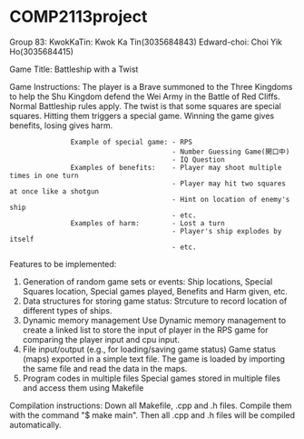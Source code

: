 # COMP2113project
Group 83: 
          KwokKaTin: Kwok Ka Tin(3035684843)      Edward-choi: Choi Yik Ho(3035684415)
         
Game Title: Battleship with a Twist

Game Instructions: The player is a Brave summoned to the Three Kingdoms to help the Shu Kingdom defend the Wei Army in the Battle of Red Cliffs. Normal Battleship rules apply. The twist is that some squares are special squares. Hitting them triggers a special game. Winning the game gives benefits, losing gives harm.

                   Example of special game: - RPS
                                            - Number Guessing Game(開口中)
                                            - IQ Question
                   Examples of benefits:    - Player may shoot multiple times in one turn
                                            - Player may hit two squares at once like a shotgun
                                            - Hint on location of enemy's ship
                                            - etc.
                   Examples of harm:        - Lost a turn
                                            - Player's ship explodes by itself 
                                            - etc.
Features to be implemented:
1. Generation of random game sets or events:
    Ship locations, Special Squares location, Special games played, Benefits and Harm given, etc.
2. Data structures for storing game status:
    Strcuture to record location of different types of ships.
3. Dynamic memory management
    Use Dynamic memory management to create a linked list to store the input of player in the RPS game for comparing the player input and cpu input.
4. File input/output (e.g., for loading/saving game status)
    Game status (maps) exported in a simple text file. The game is loaded by importing the same file and read the data in the maps.
5. Program codes in multiple files
    Special games stored in multiple files and access them using Makefile
   
Compilation instructions: Down all Makefile, .cpp and .h files. Compile them with the command "$ make main". Then all .cpp and .h files will be compiled automatically.
